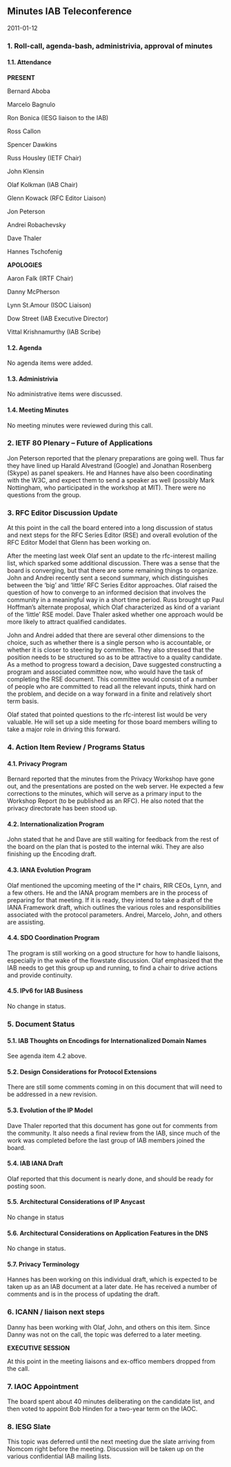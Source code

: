 
Minutes 
IAB Teleconference
---------------------------


2011-01-12


### 1. Roll-call, agenda-bash, administrivia, approval of minutes


#### 1.1. Attendance


**PRESENT**  

Bernard Aboba  

Marcelo Bagnulo  

Ron Bonica (IESG liaison to the IAB)  

Ross Callon  

Spencer Dawkins  

Russ Housley (IETF Chair)  

John Klensin  

Olaf Kolkman (IAB Chair)  

Glenn Kowack (RFC Editor Liaison)  

Jon Peterson  

Andrei Robachevsky  

Dave Thaler  

Hannes Tschofenig  

**APOLOGIES**  

Aaron Falk (IRTF Chair)  

Danny McPherson  

Lynn St.Amour (ISOC Liaison)  

Dow Street (IAB Executive Director)  

Vittal Krishnamurthy (IAB Scribe)


#### 1.2. Agenda


No agenda items were added.


#### 1.3. Administrivia


No administrative items were discussed.


#### 1.4. Meeting Minutes


No meeting minutes were reviewed during this call.


### 2. IETF 80 Plenary – Future of Applications


Jon Peterson reported that the plenary preparations are going well. Thus far they have lined up Harald Alvestrand (Google) and Jonathan Rosenberg (Skype) as panel speakers. He and Hannes have also been coordinating with the W3C, and expect them to send a speaker as well (possibly Mark Nottingham, who participated in the workshop at MIT). There were no questions from the group.


### 3. RFC Editor Discussion Update


At this point in the call the board entered into a long discussion of status and next steps for the RFC Series Editor (RSE) and overall evolution of the RFC Editor Model that Glenn has been working on.


After the meeting last week Olaf sent an update to the rfc-interest mailing list, which sparked some additional discussion. There was a sense that the board is converging, but that there are some remaining things to organize. John and Andrei recently sent a second summary, which distinguishes between the ‘big’ and ‘little’ RFC Series Editor approaches. Olaf raised the question of how to converge to an informed decision that involves the community in a meaningful way in a short time period. Russ brought up Paul Hoffman’s alternate proposal, which Olaf characterized as kind of a variant of the ‘little’ RSE model. Dave Thaler asked whether one approach would be more likely to attract qualified candidates.


John and Andrei added that there are several other dimensions to the choice, such as whether there is a single person who is accountable, or whether it is closer to steering by committee. They also stressed that the position needs to be structured so as to be attractive to a quality candidate. As a method to progress toward a decision, Dave suggested constructing a program and associated committee now, who would have the task of completing the RSE document. This committee would consist of a number of people who are committed to read all the relevant inputs, think hard on the problem, and decide on a way forward in a finite and relatively short term basis.


Olaf stated that pointed questions to the rfc-interest list would be very valuable. He will set up a side meeting for those board members willing to take a major role in driving this forward.


### 4. Action Item Review / Programs Status


#### 4.1. Privacy Program


Bernard reported that the minutes from the Privacy Workshop have gone out, and the presentations are posted on the web server. He expected a few corrections to the minutes, which will serve as a primary input to the Workshop Report (to be published as an RFC). He also noted that the privacy directorate has been stood up.


#### 4.2. Internationalization Program


John stated that he and Dave are still waiting for feedback from the rest of the board on the plan that is posted to the internal wiki. They are also finishing up the Encoding draft.


#### 4.3. IANA Evolution Program


Olaf mentioned the upcoming meeting of the I\* chairs, RIR CEOs, Lynn, and a few others. He and the IANA program members are in the process of preparing for that meeting. If it is ready, they intend to take a draft of the IANA Framework draft, which outlines the various roles and responsibilities associated with the protocol parameters. Andrei, Marcelo, John, and others are assisting.


#### 4.4. SDO Coordination Program


The program is still working on a good structure for how to handle liaisons, especially in the wake of the flowstate discussion. Olaf emphasized that the IAB needs to get this group up and running, to find a chair to drive actions and provide continuity.


#### 4.5. IPv6 for IAB Business


No change in status.


### 5. Document Status


#### 5.1. IAB Thoughts on Encodings for Internationalized Domain Names


See agenda item 4.2 above.


#### 5.2. Design Considerations for Protocol Extensions


There are still some comments coming in on this document that will need to be addressed in a new revision.


#### 5.3. Evolution of the IP Model


Dave Thaler reported that this document has gone out for comments from the community. It also needs a final review from the IAB, since much of the work was completed before the last group of IAB members joined the board.


#### 5.4. IAB IANA Draft


Olaf reported that this document is nearly done, and should be ready for posting soon.


#### 5.5. Architectural Considerations of IP Anycast


No change in status


#### 5.6. Architectural Considerations on Application Features in the DNS


No change in status.


#### 5.7. Privacy Terminology


Hannes has been working on this individual draft, which is expected to be taken up as an IAB document at a later date. He has received a number of comments and is in the process of updating the draft.


### 6. ICANN / liaison next steps


Danny has been working with Olaf, John, and others on this item. Since Danny was not on the call, the topic was deferred to a later meeting.


**EXECUTIVE SESSION**


At this point in the meeting liaisons and ex-offico members dropped from the call.


### 7. IAOC Appointment


The board spent about 40 minutes deliberating on the candidate list, and then voted to appoint Bob Hinden for a two-year term on the IAOC.


### 8. IESG Slate


This topic was deferred until the next meeting due the slate arriving from Nomcom right before the meeting. Discussion will be taken up on the various confidential IAB mailing lists.


